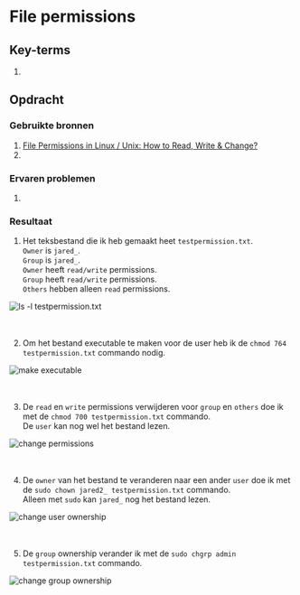 # File permissions


## Key-terms
1. 

## Opdracht
### Gebruikte bronnen
1. [File Permissions in Linux / Unix: How to Read, Write & Change?](https://www.guru99.com/file-permissions.html)
2. 

### Ervaren problemen
1. 

### Resultaat
1. Het teksbestand die ik heb gemaakt heet `testpermission.txt`. <br> 
`Owner` is `jared_`.<br> 
`Group` is `jared_`.<br> 
`Owner` heeft `read/write` permissions.<br> 
`Group` heeft `read/write` permissions.<br> 
`Others` hebben alleen `read` permissions.

<img width="" alt="ls -l testpermission.txt" src="https://github.com/techgrounds/techgrounds-JarBanf/blob/main/00_includes/01_Linux/w1_7_file-permissions1.png?raw=true">
<br/><br/><br/>

2. Om het bestand executable te maken voor de user heb ik de `chmod 764 testpermission.txt` commando nodig.

<img width="" alt="make executable" src="https://github.com/techgrounds/techgrounds-JarBanf/blob/main/00_includes/01_Linux/w1_7_file-permissions2.png?raw=true">
<br/><br/><br/>

3. De `read` en `write` permissions verwijderen voor `group` en `others` doe ik met de `chmod 700 testpermission.txt` commando.<br> 
De `user` kan nog wel het bestand lezen.

<img width="" alt="change permissions" src="https://github.com/techgrounds/techgrounds-JarBanf/blob/main/00_includes/01_Linux/w1_7_file-permissions3.png?raw=true">
<br/><br/><br/>

4. De `owner` van het bestand te veranderen naar een ander `user` doe ik met de `sudo chown jared2_ testpermission.txt` commando.<br>
Alleen met `sudo` kan `jared_` nog het bestand lezen.

<img width="" alt="change user ownership" src="https://github.com/techgrounds/techgrounds-JarBanf/blob/main/00_includes/01_Linux/w1_7_file-permissions4.png?raw=true">
<br/><br/><br/>

5. De `group` ownership verander ik met de `sudo chgrp admin testpermission.txt` commando.

<img width="" alt="change group ownership" src="https://github.com/techgrounds/techgrounds-JarBanf/blob/main/00_includes/01_Linux/w1_7_file-permissions5.png?raw=true">
<br/><br/><br/>